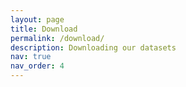 ```yaml
---
layout: page
title: Download
permalink: /download/
description: Downloading our datasets
nav: true
nav_order: 4
---
```


<!-- <div style="font-family: 'Book Antiqua', serif;">

## Dataset Downloads

On this page, you can download our public datasets. All datasets are freely available for academic and research purposes.

### Available Datasets

| Dataset Name | Version | Size | Release Date | Download Link |
|--------------|---------|------|--------------|---------------|
| Dataset 1 | v1.0 | 2.3GB | 2023-06-15 | [Download](#) |
| Dataset 2 | v2.1 | 4.5GB | 2023-09-22 | [Download](#) |
| Dataset 3 | v1.2 | 1.8GB | 2024-01-10 | [Download](#) |

### Data Formats

Our datasets are available in the following formats:

- CSV format (for tabular data)
- JSON format (for structured data)
- HDF5 format (for large multidimensional data)

### Terms of Use

When using our datasets, please follow these terms:

1. Datasets are for academic and research purposes only
2. Please cite our paper in any publication using our datasets
3. Datasets may not be used for commercial purposes without written permission

### Citation

If you use our datasets in your research, please cite them using the following format:

```
Authors, (Year). "Dataset Name". Version. Publishing Organization. DOI identifier
```

### Dataset Updates

We regularly update our datasets. Please subscribe to our notifications to receive information about the latest dataset updates.

For any questions, please [contact us](/contact/).

</div>  -->